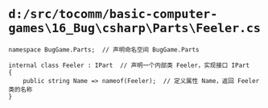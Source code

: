 # `d:/src/tocomm/basic-computer-games\16_Bug\csharp\Parts\Feeler.cs`

```
namespace BugGame.Parts;  // 声明命名空间 BugGame.Parts

internal class Feeler : IPart  // 声明一个内部类 Feeler，实现接口 IPart
{
    public string Name => nameof(Feeler);  // 定义属性 Name，返回 Feeler 类的名称
}
```